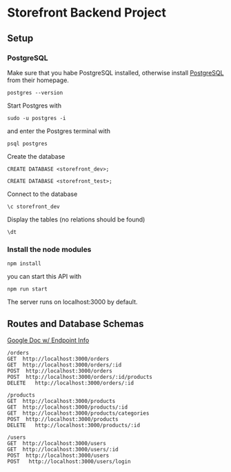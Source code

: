 # Storefront Backend Project

## Setup

### PostgreSQL

Make sure that you habe PostgreSQL installed, otherwise install [PostgreSQL](https://www.postgresql.org) from their homepage.

```
postgres --version
```

Start Postgres with

```
sudo -u postgres -i
```

and enter the Postgres terminal with

```
psql postgres
```

Create the database

```
CREATE DATABASE <storefront_dev>;
```

```
CREATE DATABASE <storefront_test>;
```

Connect to the database

```
\c storefront_dev
```

Display the tables (no relations should be found)

```
\dt
```

### Install the node modules

```
npm install
```

you can start this API with

```
npm run start
```

The server runs on localhost:3000 by default.

## Routes and Database Schemas

[Google Doc w/ Endpoint Info](https://docs.google.com/document/d/1zOQ4KsdVr0wzUXLTnyZ78oaQMspr_5aCYGScruuyDYw/edit?usp=sharing)

```
/orders
GET  http://localhost:3000/orders
GET  http://localhost:3000/orders/:id
POST  http://localhost:3000/orders
POST  http://localhost:3000/orders/:id/products
DELETE   http://localhost:3000/orders/:id
```

```
/products
GET  http://localhost:3000/products
GET  http://localhost:3000/products/:id
GET  http://localhost:3000/products/categories
POST  http://localhost:3000/products
DELETE   http://localhost:3000/products/:id
```

```
/users
GET  http://localhost:3000/users
GET  http://localhost:3000/users/:id
POST  http://localhost:3000/users
POST   http://localhost:3000/users/login
```
